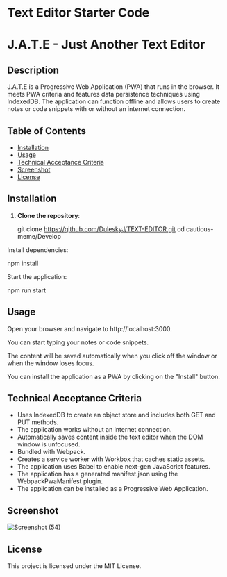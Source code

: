 # Text Editor Starter Code
# J.A.T.E - Just Another Text Editor

## Description

J.A.T.E is a Progressive Web Application (PWA) that runs in the browser. It meets PWA criteria and features data persistence techniques using IndexedDB. The application can function offline and allows users to create notes or code snippets with or without an internet connection.

## Table of Contents

- [Installation](#installation)
- [Usage](#usage)
- [Technical Acceptance Criteria](#technical-acceptance-criteria)
- [Screenshot](#Screenshot)
- [License](#license)

## Installation

1. **Clone the repository**:

   git clone https://github.com/DuleskyJ/TEXT-EDITOR.git 
   cd cautious-meme/Develop

Install dependencies:

npm install

Start the application:

npm run start

## Usage
Open your browser and navigate to http://localhost:3000.

You can start typing your notes or code snippets.

The content will be saved automatically when you click off the window or when the window loses focus.

You can install the application as a PWA by clicking on the "Install" button.

## Technical Acceptance Criteria
- Uses IndexedDB to create an object store and includes both GET and PUT methods.
- The application works without an internet connection.
- Automatically saves content inside the text editor when the DOM window is unfocused.
- Bundled with Webpack.
- Creates a service worker with Workbox that caches static assets.
- The application uses Babel to enable next-gen JavaScript features.
- The application has a generated manifest.json using the WebpackPwaManifest plugin.
- The application can be installed as a Progressive Web Application.

## Screenshot
![Screenshot (54)](https://github.com/DuleskyJ/TEXT-EDITOR/assets/153566037/c5850da3-2362-4eb1-8412-c88b351c5662)

## License
This project is licensed under the MIT License.
